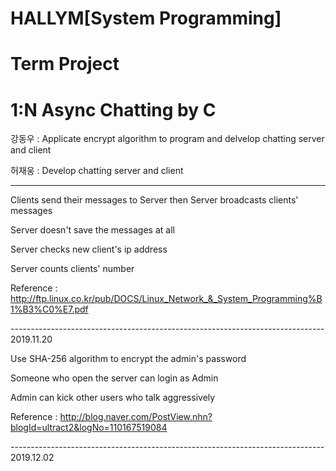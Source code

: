 # HALLYM[System Programming]
# Term Project
# 1:N Async Chatting by C

강동우 : Applicate encrypt algorithm to program and delvelop chatting server and client

허재웅 : Develop chatting server and client

------------------------------------------------------------------------------

Clients send their messages to Server then Server broadcasts clients' messages

Server doesn't save the messages at all

Server checks new client's ip address

Server counts clients' number



Reference : http://ftp.linux.co.kr/pub/DOCS/Linux_Network_&_System_Programming%B1%B3%C0%E7.pdf

------------------------------------------------------------------------------ 2019.11.20

Use SHA-256 algorithm to encrypt the admin's password

Someone who open the server can login as Admin

Admin can kick other users who talk aggressively



Reference : http://blog.naver.com/PostView.nhn?blogId=ultract2&logNo=110167519084

------------------------------------------------------------------------------ 2019.12.02

